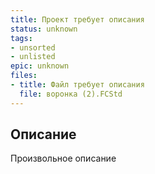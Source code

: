 ```yaml
---
title: Проект требует описания
status: unknown
tags:
- unsorted
- unlisted
epic: unknown
files:
- title: Файл требует описания
  file: воронка (2).FCStd
---
```



## Описание

Произвольное описание